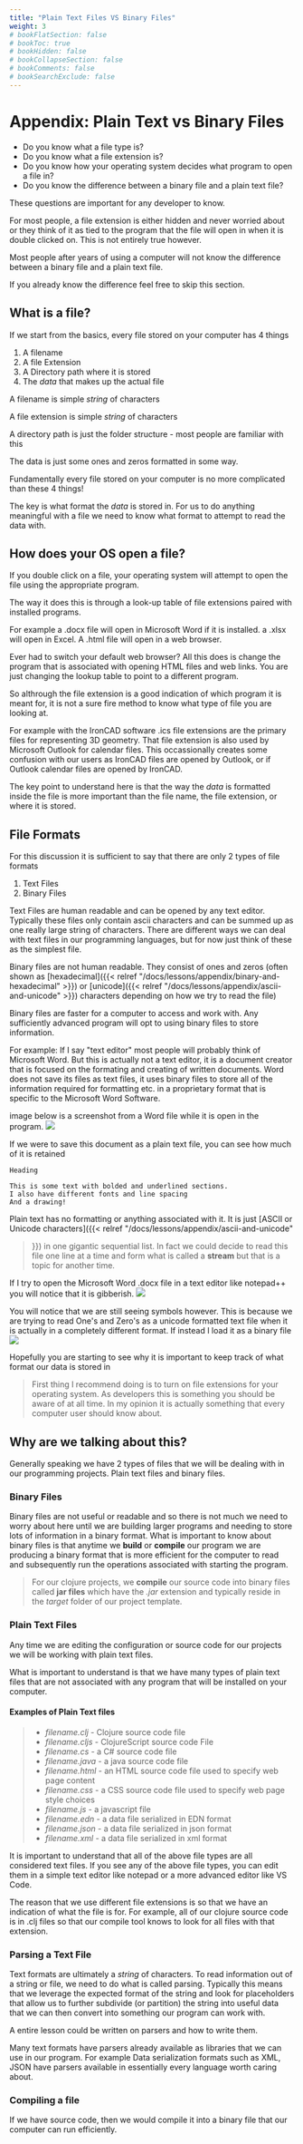 ```yaml
---
title: "Plain Text Files VS Binary Files"
weight: 3
# bookFlatSection: false
# bookToc: true
# bookHidden: false
# bookCollapseSection: false
# bookComments: false
# bookSearchExclude: false
---
```


# Appendix: Plain Text vs Binary Files

- Do you know what a file type is?
- Do you know what a file extension is?
- Do you know how your operating system decides what program to open a file in?
- Do you know the difference between a binary file and a plain text file?

These questions are important for any developer to know.

For most people, a file extension is either hidden and never worried about or
they think of it as tied to the program that the file will open in when it is
double clicked on. This is not entirely true however.

Most people after years of using a computer will not know the difference between
a binary file and a plain text file.

If you already know the difference feel free to skip this section.

## What is a file?
If we start from the basics, every file stored on your computer has 4 things
1. A filename
2. A file Extension
3. A Directory path where it is stored
4. The _data_ that makes up the actual file

A filename is simple _string_ of characters

A file extension is simple _string_ of characters

A directory path is just the folder structure - most people are familiar with this

The data is just some ones and zeros formatted in some way.

Fundamentally every file stored on your computer is no more complicated than
these 4 things! 

The key is what format the _data_ is stored in. For us to do anything meaningful
with a file we need to know what format to attempt to read the data with.

## How does your OS open a file?
If you double click on a file, your operating system will attempt to open the
file using the appropriate program. 

The way it does this is through a look-up table of file extensions paired with
installed programs.

For example a .docx file will open in Microsoft Word if it is installed. a .xlsx
will open in Excel. A .html file will open in a web browser.

Ever had to switch your default web browser? All this does is change the program
that is associated with opening HTML files and web links. You are just changing
the lookup table to point to a different program.

So althrough the file extension is a good indication of which program it is
meant for, it is not a sure fire method to know what type of file you are
looking at.

For example with the IronCAD software .ics file extensions are the primary files
for representing 3D geometry. That file extension is also used by Microsoft
Outlook for calendar files. This occassionally creates some confusion with our
users as IronCAD files are opened by Outlook, or if Outlook calendar files are
opened by IronCAD. 

The key point to understand here is that the way the _data_ is formatted inside
the file is more important than the file name, the file extension, or where it
is stored.

## File Formats
For this discussion it is sufficient to say that there are only 2 types of file
formats
1. Text Files
2. Binary Files

Text Files are human readable and can be opened by any text editor. Typically
these files only contain ascii characters and can be summed up as one really
large string of characters. There are different ways we can deal with text files
in our programming languages, but for now just think of these as the simplest
file.

Binary files are not human readable. They consist of ones and zeros (often shown
as [hexadecimal]({{< relref "/docs/lessons/appendix/binary-and-hexadecimal" >}})
or [unicode]({{< relref "/docs/lessons/appendix/ascii-and-unicode" >}})
characters depending on how we try to read the file)


Binary files are faster for a computer to access and work with. Any sufficiently
advanced program will opt to using binary files to store information.

For example: If I say "text editor" most people will probably think of Microsoft
Word. But this is actually not a text editor, it is a document creator that is
focused on the formating and creating of written documents. Word does not save
its files as text files, it uses binary files to store all of the information
required for formatting etc. in a proprietary format that is specific to the
Microsoft Word Software.

image below is a screenshot from a Word file while it is open in the program.
 ![](/img/DrawingMDexample.png)

If we were to save this document as a plain text file, you can see how much of
it is retained
```
Heading

This is some text with bolded and underlined sections. 
I also have different fonts and line spacing
And a drawing!
```

Plain text has no formatting or anything associated with it. It is just [ASCII
or Unicode characters]({{< relref "/docs/lessons/appendix/ascii-and-unicode"
>}}) in one gigantic sequential list. In fact we could decide to read this file
one line at a time and form what is called a **stream** but that is a topic for
another time.

If I try to open the Microsoft Word .docx file in a text editor like notepad++
you will notice that it is gibberish. ![](/img/BinaryFileInUnicode.png)

You will notice that we are still seeing symbols however. This is because we are
trying to read One's and Zero's as a unicode formatted text file when it is
actually in a completely different format. If instead I load it as a binary file
![](/img/BinaryFileInHex.png)


Hopefully you are starting to see why it is important to keep track of what
format our data is stored in

>First thing I recommend doing is to turn on file extensions for your operating
system. As developers this is something you should be aware of at all time. In
my opinion it is actually something that every computer user should know about.

## Why are we talking about this?
Generally speaking we have 2 types of files that we will be dealing with in our
programming projects. Plain text files and binary files.

### Binary Files
Binary files are not useful or readable and so there is not much we need to
worry about here until we are building larger programs and needing to store lots
of information in a binary format. What is important to know about binary files
is that anytime we **build** or **compile** our program we are producing a
binary format that is more efficient for the computer to read and subsequently
run the operations associated with starting the program.
>For our clojure projects, we **compile** our source code into binary files
>called **jar files** which have the _.jar_ extension and typically reside in
>the _target_ folder of our project template.

### Plain Text Files
Any time we are editing the configuration or source code for our projects we
will be working with plain text files.

What is important to understand is that we have many types of plain text files
that are not associated with any program that will be installed on your
computer.

#### Examples of Plain Text files
>- _filename.clj_   -    Clojure source code file
>- _filename.cljs_  -    ClojureScript source code File 
>- _filename.cs_    -    a C# source code file 
>- _filename.java_  -    a java source code file 
>- _filename.html_  -    an HTML source code file used to specify web page content 
>- _filename.css_   -    a CSS source code file used to specify web page style choices 
>- _filename.js_    -    a javascript file 
>- _filename.edn_   -    a data file serialized in EDN format 
>- _filename.json_  -    a data file serialized in json format 
>- _filename.xml_   -    a data file serialized in xml format 

It is important to understand that all of the above file types are all
considered text files. If you see any of the above file types, you can edit them
in a simple text editor like notepad or a more advanced editor like VS Code.

The reason that we use different file extensions is so that we have an
indication of what the file is for. For example, all of our clojure source code
is in .clj files so that our compile tool knows to look for all files with that
extension.



### Parsing a Text File
Text formats are ultimately a _string_ of characters. To read information out of
a string or file, we need to do what is called parsing. Typically this means
that we leverage the expected format of the string and look for placeholders
that allow us to further subdivide (or partition) the string into useful data
that we can then convert into something our program can work with.

A entire lesson could be written on parsers and how to write them.

Many text formats have parsers already available as libraries that we can use in our
program. For example Data serialization formats such as XML, JSON have parsers
available in essentially every language worth caring about.

### Compiling a file
If we have source code, then we would compile it into a binary file that our
computer can run efficiently.
